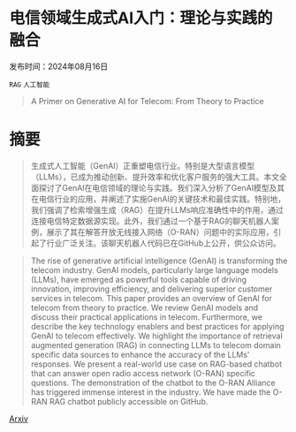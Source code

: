 # 电信领域生成式AI入门：理论与实践的融合

发布时间：2024年08月16日

`RAG` `人工智能`

> A Primer on Generative AI for Telecom: From Theory to Practice

# 摘要

> 生成式人工智能（GenAI）正重塑电信行业。特别是大型语言模型（LLMs），已成为推动创新、提升效率和优化客户服务的强大工具。本文全面探讨了GenAI在电信领域的理论与实践。我们深入分析了GenAI模型及其在电信行业的应用，并阐述了实施GenAI的关键技术和最佳实践。特别地，我们强调了检索增强生成（RAG）在提升LLMs响应准确性中的作用，通过连接电信特定数据源实现。此外，我们通过一个基于RAG的聊天机器人案例，展示了其在解答开放无线接入网络（O-RAN）问题中的实际应用，引起了行业广泛关注。该聊天机器人代码已在GitHub上公开，供公众访问。

> The rise of generative artificial intelligence (GenAI) is transforming the telecom industry. GenAI models, particularly large language models (LLMs), have emerged as powerful tools capable of driving innovation, improving efficiency, and delivering superior customer services in telecom. This paper provides an overview of GenAI for telecom from theory to practice. We review GenAI models and discuss their practical applications in telecom. Furthermore, we describe the key technology enablers and best practices for applying GenAI to telecom effectively. We highlight the importance of retrieval augmented generation (RAG) in connecting LLMs to telecom domain specific data sources to enhance the accuracy of the LLMs' responses. We present a real-world use case on RAG-based chatbot that can answer open radio access network (O-RAN) specific questions. The demonstration of the chatbot to the O-RAN Alliance has triggered immense interest in the industry. We have made the O-RAN RAG chatbot publicly accessible on GitHub.

[Arxiv](https://arxiv.org/abs/2408.09031)